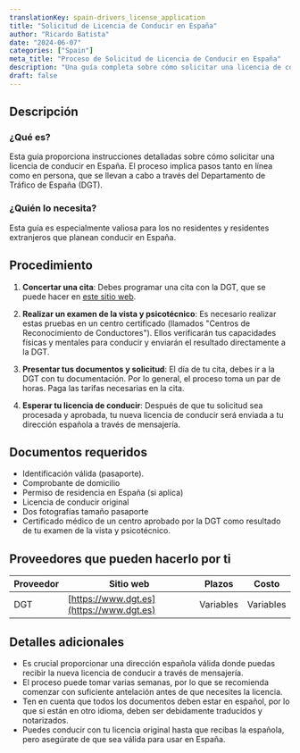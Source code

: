 ```yaml
---
translationKey: spain-drivers_license_application
title: "Solicitud de Licencia de Conducir en España"
author: "Ricardo Batista"
date: "2024-06-07"
categories: ["Spain"]
meta_title: "Proceso de Solicitud de Licencia de Conducir en España"
description: "Una guía completa sobre cómo solicitar una licencia de conducir en España, incluyendo los pasos necesarios, documentos requeridos y proveedores de servicios."
draft: false
---
```


## Descripción
### ¿Qué es?
Esta guía proporciona instrucciones detalladas sobre cómo solicitar una licencia de conducir en España. El proceso implica pasos tanto en línea como en persona, que se llevan a cabo a través del Departamento de Tráfico de España (DGT).

### ¿Quién lo necesita?
Esta guía es especialmente valiosa para los no residentes y residentes extranjeros que planean conducir en España.

## Procedimiento
1. **Concertar una cita**: Debes programar una cita con la DGT, que se puede hacer en [este sitio web](https://sedeapl.dgt.gob.es:7443/WEB_NCIT_CONSULTA/solicitarCita.faces).

2. **Realizar un examen de la vista y psicotécnico**: Es necesario realizar estas pruebas en un centro certificado (llamados "Centros de Reconocimiento de Conductores"). Ellos verificarán tus capacidades físicas y mentales para conducir y enviarán el resultado directamente a la DGT.

3. **Presentar tus documentos y solicitud**: El día de tu cita, debes ir a la DGT con tu documentación. Por lo general, el proceso toma un par de horas. Paga las tarifas necesarias en la cita.

4. **Esperar tu licencia de conducir**: Después de que tu solicitud sea procesada y aprobada, tu nueva licencia de conducir será enviada a tu dirección española a través de mensajería.

## Documentos requeridos
- Identificación válida (pasaporte).
- Comprobante de domicilio
- Permiso de residencia en España (si aplica)
- Licencia de conducir original
- Dos fotografías tamaño pasaporte
- Certificado médico de un centro aprobado por la DGT como resultado de tu examen de la vista y psicotécnico.

## Proveedores que pueden hacerlo por ti

| Proveedor        |     Sitio web     |     Plazos    |       Costo      |
| --------------- | --------------- |  :-------------: | :-------------: |
| DGT      |  [https://www.dgt.es](https://www.dgt.es)       |      Variables      |        Variables      |

## Detalles adicionales
- Es crucial proporcionar una dirección española válida donde puedas recibir la nueva licencia de conducir a través de mensajería.
- El proceso puede tomar varias semanas, por lo que se recomienda comenzar con suficiente antelación antes de que necesites la licencia.
- Ten en cuenta que todos los documentos deben estar en español, por lo que si están en otro idioma, deben ser debidamente traducidos y notarizados.
- Puedes conducir con tu licencia original hasta que recibas la española, pero asegúrate de que sea válida para usar en España.